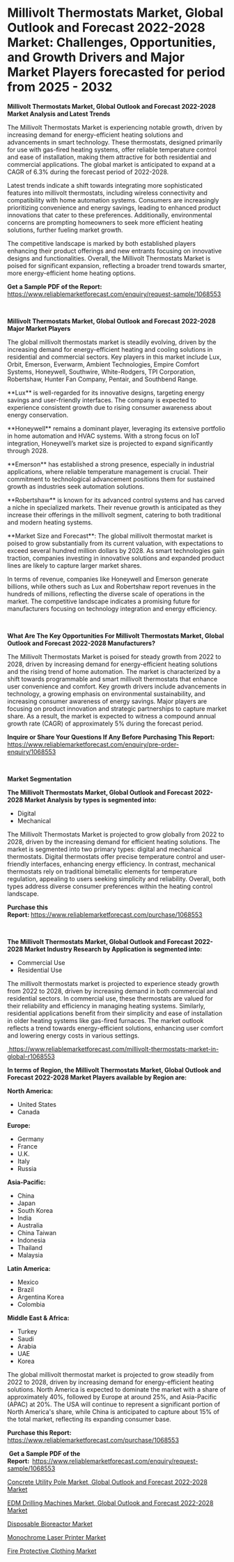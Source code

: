 <p><h1>Millivolt Thermostats Market, Global Outlook and Forecast 2022-2028 Market: Challenges, Opportunities, and Growth Drivers and Major Market Players forecasted for period from 2025 - 2032</h1></p><p><strong>Millivolt Thermostats Market, Global Outlook and Forecast 2022-2028 Market Analysis and Latest Trends</strong></p>
<p><p>The Millivolt Thermostats Market is experiencing notable growth, driven by increasing demand for energy-efficient heating solutions and advancements in smart technology. These thermostats, designed primarily for use with gas-fired heating systems, offer reliable temperature control and ease of installation, making them attractive for both residential and commercial applications. The global market is anticipated to expand at a CAGR of 6.3% during the forecast period of 2022-2028.</p><p>Latest trends indicate a shift towards integrating more sophisticated features into millivolt thermostats, including wireless connectivity and compatibility with home automation systems. Consumers are increasingly prioritizing convenience and energy savings, leading to enhanced product innovations that cater to these preferences. Additionally, environmental concerns are prompting homeowners to seek more efficient heating solutions, further fueling market growth. </p><p>The competitive landscape is marked by both established players enhancing their product offerings and new entrants focusing on innovative designs and functionalities. Overall, the Millivolt Thermostats Market is poised for significant expansion, reflecting a broader trend towards smarter, more energy-efficient home heating options.</p></p>
<p><strong>Get a Sample PDF of the Report:&nbsp;</strong> <a href="https://www.reliablemarketforecast.com/enquiry/request-sample/1068553?utm_campaign=2516&utm_medium=2&utm_source=Github&utm_content=ia&utm_term=21032025&utm_id=millivolt-thermostats-market-global-outlook-and-forecast-2022-2028">https://www.reliablemarketforecast.com/enquiry/request-sample/1068553</a></p>
<p>&nbsp;</p>
<p><strong>Millivolt Thermostats Market, Global Outlook and Forecast 2022-2028 Major Market Players</strong></p>
<p><p>The global millivolt thermostats market is steadily evolving, driven by the increasing demand for energy-efficient heating and cooling solutions in residential and commercial sectors. Key players in this market include Lux, Orbit, Emerson, Everwarm, Ambient Technologies, Empire Comfort Systems, Honeywell, Southwire, White-Rodgers, TPI Corporation, Robertshaw, Hunter Fan Company, Pentair, and Southbend Range. </p><p>**Lux** is well-regarded for its innovative designs, targeting energy savings and user-friendly interfaces. The company is expected to experience consistent growth due to rising consumer awareness about energy conservation.</p><p>**Honeywell** remains a dominant player, leveraging its extensive portfolio in home automation and HVAC systems. With a strong focus on IoT integration, Honeywell’s market size is projected to expand significantly through 2028.</p><p>**Emerson** has established a strong presence, especially in industrial applications, where reliable temperature management is crucial. Their commitment to technological advancement positions them for sustained growth as industries seek automation solutions.</p><p>**Robertshaw** is known for its advanced control systems and has carved a niche in specialized markets. Their revenue growth is anticipated as they increase their offerings in the millivolt segment, catering to both traditional and modern heating systems.</p><p>**Market Size and Forecast**: The global millivolt thermostat market is poised to grow substantially from its current valuation, with expectations to exceed several hundred million dollars by 2028. As smart technologies gain traction, companies investing in innovative solutions and expanded product lines are likely to capture larger market shares.</p><p>In terms of revenue, companies like Honeywell and Emerson generate billions, while others such as Lux and Robertshaw report revenues in the hundreds of millions, reflecting the diverse scale of operations in the market. The competitive landscape indicates a promising future for manufacturers focusing on technology integration and energy efficiency.</p></p>
<p>&nbsp;</p>
<p><strong>What Are The Key Opportunities For Millivolt Thermostats Market, Global Outlook and Forecast 2022-2028 Manufacturers?</strong></p>
<p><p>The Millivolt Thermostats Market is poised for steady growth from 2022 to 2028, driven by increasing demand for energy-efficient heating solutions and the rising trend of home automation. The market is characterized by a shift towards programmable and smart millivolt thermostats that enhance user convenience and comfort. Key growth drivers include advancements in technology, a growing emphasis on environmental sustainability, and increasing consumer awareness of energy savings. Major players are focusing on product innovation and strategic partnerships to capture market share. As a result, the market is expected to witness a compound annual growth rate (CAGR) of approximately 5% during the forecast period.</p></p>
<p><strong>Inquire or Share Your Questions If Any Before Purchasing This Report:</strong> <a href="https://www.reliablemarketforecast.com/enquiry/pre-order-enquiry/1068553?utm_campaign=2516&utm_medium=2&utm_source=Github&utm_content=ia&utm_term=21032025&utm_id=millivolt-thermostats-market-global-outlook-and-forecast-2022-2028">https://www.reliablemarketforecast.com/enquiry/pre-order-enquiry/1068553</a></p>
<p>&nbsp;</p>
<p><strong>Market Segmentation</strong></p>
<p><strong>The Millivolt Thermostats Market, Global Outlook and Forecast 2022-2028 Market Analysis by types is segmented into:</strong></p>
<p><ul><li>Digital</li><li>Mechanical</li></ul></p>
<p><p>The Millivolt Thermostats Market is projected to grow globally from 2022 to 2028, driven by the increasing demand for efficient heating solutions. The market is segmented into two primary types: digital and mechanical thermostats. Digital thermostats offer precise temperature control and user-friendly interfaces, enhancing energy efficiency. In contrast, mechanical thermostats rely on traditional bimetallic elements for temperature regulation, appealing to users seeking simplicity and reliability. Overall, both types address diverse consumer preferences within the heating control landscape.</p></p>
<p><strong>Purchase this Report:&nbsp;</strong><a href="https://www.reliablemarketforecast.com/purchase/1068553?utm_campaign=2516&utm_medium=2&utm_source=Github&utm_content=ia&utm_term=21032025&utm_id=millivolt-thermostats-market-global-outlook-and-forecast-2022-2028">https://www.reliablemarketforecast.com/purchase/1068553</a></p>
<p>&nbsp;</p>
<p><strong>The Millivolt Thermostats Market, Global Outlook and Forecast 2022-2028 Market Industry Research by Application is segmented into:</strong></p>
<p><ul><li>Commercial Use</li><li>Residential Use</li></ul></p>
<p><p>The millivolt thermostats market is projected to experience steady growth from 2022 to 2028, driven by increasing demand in both commercial and residential sectors. In commercial use, these thermostats are valued for their reliability and efficiency in managing heating systems. Similarly, residential applications benefit from their simplicity and ease of installation in older heating systems like gas-fired furnaces. The market outlook reflects a trend towards energy-efficient solutions, enhancing user comfort and lowering energy costs in various settings.</p></p>
<p><a href="https://www.reliablemarketforecast.com/millivolt-thermostats-market-in-global-r1068553?utm_campaign=2516&utm_medium=2&utm_source=Github&utm_content=ia&utm_term=21032025&utm_id=millivolt-thermostats-market-global-outlook-and-forecast-2022-2028">&nbsp;https://www.reliablemarketforecast.com/millivolt-thermostats-market-in-global-r1068553</a></p>
<p><strong>In terms of Region, the Millivolt Thermostats Market, Global Outlook and Forecast 2022-2028 Market Players available by Region are:</strong></p>
<p>
    <p> <strong> North America: </strong>
        <ul>
            <li>United States</li>
            <li>Canada</li>
        </ul>
        </p> 
    <p> <strong> Europe: </strong>
        <ul>
            <li>Germany</li>
            <li>France</li>
            <li>U.K.</li>
            <li>Italy</li>
            <li>Russia</li>
        </ul>
        </p> 
    <p> <strong> Asia-Pacific: </strong>
        <ul>
            <li>China</li>
            <li>Japan</li>
            <li>South Korea</li>
            <li>India</li>
            <li>Australia</li>
            <li>China Taiwan</li>
            <li>Indonesia</li>
            <li>Thailand</li>
            <li>Malaysia</li>
        </ul>
        </p> 
    <p> <strong> Latin America: </strong>
        <ul>
            <li>Mexico</li>
            <li>Brazil</li>
            <li>Argentina Korea</li>
            <li>Colombia</li>
        </ul>
        </p> 
    <p> <strong> Middle East & Africa: </strong>
        <ul>
            <li>Turkey</li>
            <li>Saudi</li>
            <li>Arabia</li>
            <li>UAE</li>
            <li>Korea</li>
        </ul>
    </p>
    </p>
<p><p>The global millivolt thermostat market is projected to grow steadily from 2022 to 2028, driven by increasing demand for energy-efficient heating solutions. North America is expected to dominate the market with a share of approximately 40%, followed by Europe at around 25%, and Asia-Pacific (APAC) at 20%. The USA will continue to represent a significant portion of North America's share, while China is anticipated to capture about 15% of the total market, reflecting its expanding consumer base.</p></p>
<p><strong>Purchase this Report: </strong><a href="https://www.reliablemarketforecast.com/purchase/1068553?utm_campaign=2516&utm_medium=2&utm_source=Github&utm_content=ia&utm_term=21032025&utm_id=millivolt-thermostats-market-global-outlook-and-forecast-2022-2028">https://www.reliablemarketforecast.com/purchase/1068553</a></p>
<p>&nbsp;<strong>Get a Sample PDF of the Report:&nbsp;&nbsp;</strong><a href="https://www.reliablemarketforecast.com/enquiry/request-sample/1068553?utm_campaign=2516&utm_medium=2&utm_source=Github&utm_content=ia&utm_term=21032025&utm_id=millivolt-thermostats-market-global-outlook-and-forecast-2022-2028">https://www.reliablemarketforecast.com/enquiry/request-sample/1068553</a></p>
<p><strong></strong></p>
<p><p><a href="https://github.com/goickpache1m/Market-Research-Report-List-1/blob/main/concrete-utility-pole-market-global-outlook-and-forecast-2022-2028-market.md?utm_campaign=2516&utm_medium=2&utm_source=Github&utm_content=ia&utm_term=21032025&utm_id=millivolt-thermostats-market-global-outlook-and-forecast-2022-2028">Concrete Utility Pole Market, Global Outlook and Forecast 2022-2028 Market</a></p><p><a href="https://github.com/smarzkathyb6/Market-Research-Report-List-1/blob/main/edm-drilling-machines-market-global-outlook-and-forecast-2022-2028-market.md?utm_campaign=2516&utm_medium=2&utm_source=Github&utm_content=ia&utm_term=21032025&utm_id=millivolt-thermostats-market-global-outlook-and-forecast-2022-2028">EDM Drilling Machines Market, Global Outlook and Forecast 2022-2028 Market</a></p><p><a href="https://www.linkedin.com/pulse/assessment-disposable-bioreactor-market-scope-markets-size-revenue-npnlc?utm_campaign=2516&utm_medium=2&utm_source=Github&utm_content=ia&utm_term=21032025&utm_id=millivolt-thermostats-market-global-outlook-and-forecast-2022-2028">Disposable Bioreactor Market</a></p><p><a href="https://www.linkedin.com/pulse/monochrome-laser-printer-market-trend-expected-grow-rapidly-projected-fszlc?utm_campaign=2516&utm_medium=2&utm_source=Github&utm_content=ia&utm_term=21032025&utm_id=millivolt-thermostats-market-global-outlook-and-forecast-2022-2028">Monochrome Laser Printer Market</a></p><p><a href="https://www.linkedin.com/pulse/fire-protective-clothing-market-growth-segmentation-regional-dru4c?utm_campaign=2516&utm_medium=2&utm_source=Github&utm_content=ia&utm_term=21032025&utm_id=millivolt-thermostats-market-global-outlook-and-forecast-2022-2028">Fire Protective Clothing Market</a></p></p>